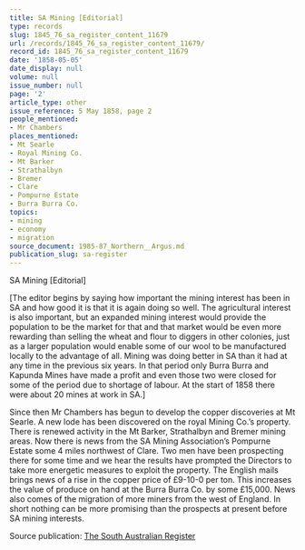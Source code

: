 ```yaml
---
title: SA Mining [Editorial]
type: records
slug: 1845_76_sa_register_content_11679
url: /records/1845_76_sa_register_content_11679/
record_id: 1845_76_sa_register_content_11679
date: '1858-05-05'
date_display: null
volume: null
issue_number: null
page: '2'
article_type: other
issue_reference: 5 May 1858, page 2
people_mentioned:
- Mr Chambers
places_mentioned:
- Mt Searle
- Royal Mining Co.
- Mt Barker
- Strathalbyn
- Bremer
- Clare
- Pompurne Estate
- Burra Burra Co.
topics:
- mining
- economy
- migration
source_document: 1985-87_Northern__Argus.md
publication_slug: sa-register
---
```


SA Mining [Editorial]

[The editor begins by saying how important the mining interest has been in SA and how good it is that it is again doing so well.  The agricultural interest is also important, but an expanded mining interest would provide the population to be the market for that and that market would be even more rewarding than selling the wheat and flour to diggers in other colonies, just as a larger population would enable some of our wool to be manufactured locally to the advantage of all.  Mining was doing better in SA than it had at any time in the previous six years.  In that period only Burra Burra and Kapunda Mines have made a profit and even those two were closed for some of the period due to shortage of labour.  At the start of 1858 there were about 20 mines at work in SA.]

Since then Mr Chambers has begun to develop the copper discoveries at Mt Searle.  A new lode has been discovered on the royal Mining Co.’s property.  There is renewed activity in the Mt Barker, Strathalbyn and Bremer mining areas.  Now there is news from the SA Mining Association’s Pompurne Estate some 4 miles northwest of Clare.  Two men have been prospecting there for some time and we hear the results have prompted the Directors to take more energetic measures to exploit the property.  The English mails brings news of a rise in the copper price of £9-10-0 per ton.  This increases the value of produce on hand at the Burra Burra Co. by some £15,000.  News also comes of the migration of more miners from the west of England.  In short nothing can be more promising than the prospects at present before SA mining interests.


Source publication: [The South Australian Register](/publications/sa-register/)
